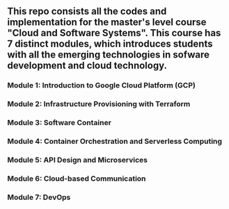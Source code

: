 ## This repo consists all the codes and implementation for the master's level course "Cloud and Software Systems". This course has 7 distinct modules, which introduces students with all the emerging technologies in sofware development and cloud technology.

### Module 1: Introduction to Google Cloud Platform (GCP)
### Module 2: Infrastructure Provisioning with Terraform
### Module 3: Software Container
### Module 4: Container Orchestration and Serverless Computing
### Module 5: API Design and Microservices
### Module 6: Cloud-based Communication
### Module 7: DevOps

